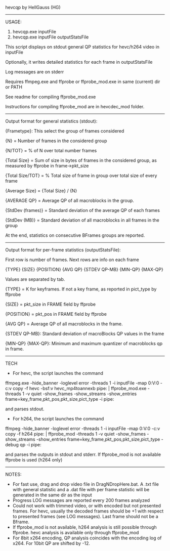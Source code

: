 hevcqp by HellGauss (HG)

********************************

USAGE:
1) hevcqp.exe inputFile
2) hevcqp.exe inputFile outputStatsFile

This script displays on stdout general QP statistics for hevc/h264 video in inputFile

Optionally, it writes detailed statistics for each frame in outputStatsFile

Log messages are on stderr

Requires ffmpeg.exe and ffprobe or ffprobe_mod.exe in same (current) dir or PATH

See readme for compiling ffprobe_mod.exe

Instructions for compiling ffprobe_mod are in hevcdec_mod folder.

********************************

Output format for general statistics (stdout):

{Frametype}: This select the group of frames considered

{N} = Number of frames in the considered group

{N/TOT} = % of N over total number frames

{Total Size} = Sum of size in bytes of frames in the considered group, as measured by ffprobe in frame->pkt_size

{Total Size/TOT} = % Total size of frame in group over total size of every frame

{Average Size} = {Total Size} / {N}

{AVERAGE QP} = Average QP of all macroblocks in the group.

{StdDev (frames)} = Standard deviation of the average QP of each frames

{StdDev (MB)} = Standard deviation of all macroblocks in all frames in the group

At the end, statistics on consecutive BFrames groups are reported.

********************************

Output format for per-frame statistics (outputStatsFile):

First row is number of frames. Next rows are info on each frame

{TYPE} {SIZE} {POSITION} {AVG QP} {STDEV QP-MB} {MIN-QP} {MAX-QP}

Values are separated by tab.

{TYPE} = K for keyframes. If not a key frame, as reported in pict_type by ffprobe

{SIZE} = pkt_size in FRAME field by ffprobe

{POSITION} = pkt_pos in FRAME field by ffprobe

{AVG QP} = Average QP of all macroblocks in the frame.

{STDEV QP-MB}: Standard deviation of macroBlocks QP values in the frame

{MIN-QP} {MAX-QP}: Minimum and maximum quantizer of macroblocks qp in frame.

********************************

TECH

- For hevc, the script launches the command

ffmpeg.exe -hide_banner -loglevel error -threads 1 -i inputFile -map 0:V:0 -c:v copy -f hevc -bsf:v hevc_mp4toannexb pipe: | ffprobe_mod.exe -threads 1 -v quiet -show_frames -show_streams -show_entries frame=key_frame,pkt_pos,pkt_size,pict_type -i pipe:

and parses stdout.

- For h264, the script launches the command

ffmpeg -hide_banner -loglevel error -threads 1 -i inputFile -map 0:V:0 -c:v copy -f h264 pipe: | ffprobe_mod -threads 1 -v quiet -show_frames -show_streams -show_entries frame=key_frame,pkt_pos,pkt_size,pict_type -debug qp -i pipe:

and parses the outputs in stdout and stderr. If ffprobe_mod is not available ffprobe is used (h264 only) 

********************************

NOTES:
- For fast use, drag and drop video file in DragNDropHere.bat. A .txt file with general statistic and a .dat file with per frame statistic will be generated in the same dir as the input
- Progress LOG messages are reported every 200 frames analyzed
- Could not work with trimmed video, or with encoded but not presented frames. For hevc, usually the decoded frames should be +1 with respect to presented frames (see LOG messages). Last frame should not be a Bframe.
- If ffprobe_mod is not available, h264 analysis is still possible through ffprobe. hevc analysis is available only through ffprobe_mod
- For 8bit x264 encoding, QP analysis coincides with the encoding log of x264. For 10bit QP are shifted by -12.
